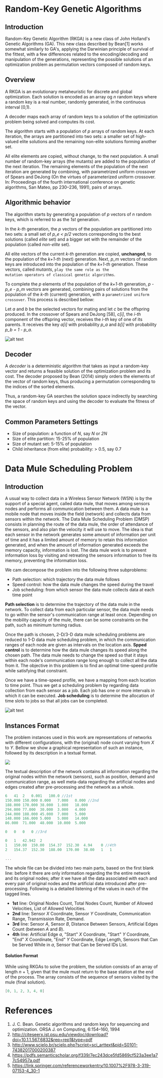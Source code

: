 # Random-Key Genetic Algorithms

## Introduction
Random-Key Genetic Algorithm (RKGA) is a new class of John Holland's Genetic Algorithms (GA). This new class described by Bean[1] works somewhat similarly to GA's, applying the Darwinian principle of survival of the fittest, with a few differences related to the encoding/decoding and manipulation of the generations, representing the possible solutions of an optimization problem as permutation vectors composed of random keys.

## Overview
A RKGA is an evolutionary metaheuristic for discrete and global optimization. Each solution is encoded as an array og *n* random keys where a random key is a real number, randomly generated, in the continuous interval [0,1).

A decoder maps each array of random keys to a solution of the optimization problem being solved and computes its cost.

The algorithm starts with a population of *p* arrays of random keys. At each iteration, the arrays are partitioned into two sets: a smaller set of high-valued elite solutions and the remaining non-elite solutions forming another set.

All elite elements are copied, without change, to the next population. A small number of random-key arrays (the mutants) are added to the population of the next iteration. The remaining elements of the population of the next iteration are generated by combining, with parametrized uniform crossover of Spears and DeJong (On the virtues of parameterized uniform crossover. In: Proceedings of the fourth international conference on genetic algorithms, San Mateo, pp 230–236, 1991), pairs of arrays.

## Algorithmic behavior
The algorithm starts by generating a population of *p* vectors of *n* random keys, which is referred to as the *1st* generation.

In the *k-th* generation, the *p* vectors of the population are partitioned into two sets: a small set of *p_e < p/2* vectors corresponding to the best solutions (called *elite* set) and a bigger set with the remainder of the population (called *non-elite* set).

All elite vectors of the current *k-th* generation are copied, **unchanged**, to the population of the *k+1-th* (next) generation. Next, *p_m* vectors of random keys are introduced into the population of the *k+1-th* generation. These vectors, called *mutants*, <code>play the same role as the mutation operators of classical genetic algorithms</code>.

To complete the *p* elements of the population of the *k+1-th* generation, *p - p_e - p_m* vectors are generated, combining pairs of solutions from the population of the *k-th* (current) generation, with a <code>parametrized uniform crossover</code>. This process is described bellow:

Let *a* and *b* be the selected vectors for mating and let *c* be the offspring produced. In the crossover of Spears and DeJong [58], *c[i]*, the *i-th* component of the offspring vector, receives the *i-th* key of one of its parents. It receives the key *a[i]* with probability *p_a* and *b[i]* with probability *p_b = 1 - p\_a*.

![alt text](https://github.com/Willian-Girao/random-key_genetic_algorithms/blob/master/algorithm_cycle.jpg)

## Decoder
A *decoder* is a deterministic algorithm that takes as input a random-key vector and returns a feasible solution of the optimization problem and its cost. The decoder proposed by Bean (2014) simply orders the elements of the vector of random keys, thus producing a permutation corresponding to the indices of the sorted elements.

Thus, a random-key GA searches the solution space indirectly by searching the space of random keys and using the decoder to evaluate the fitness of the vector.

## Common Parameters Settings

- Size of population: a function of *N*, say *N* or *2N*
- Size of elite partition: 15-25% of population
- Size of mutant set: 5-15% of population
- Child inheritance (from elite) probability: > 0.5, say 0.7

# Data Mule Scheduling Problem

## Introduction

A usual way to collect data in a Wireless Sensor Network (WSN) is by the support of a special agent, called data mule, that moves among sensors nodes and performs all communication between them. A data mule is a mobile node that moves inside the field (network) and collects data from sensors within the network. The Data Mule Scheduling Problem (DMSP) consists in planning the route of the data mule, the order of attendance of the sensors, and also plan the velocity it will use to move. The idea is that each sensor in the network generates some amount of information per unit of time and it has a limited amount of memory to retain this information generated, and when the amount of information generated exceeds the memory capacity, information is lost. The data mule work is to prevent information loss by visiting and retreating the sensors information to free its memory, preventing the information loss.

We cam decompose  the problem into the following three subproblems:
- Path selection: which trajectory the data mule follows
- Speed control: how the data mule changes the speed during the travel
- Job scheduling: from which sensor the data mule collects data at each time point

**Path selection** is to determine the trajectory of the data mule in the network. To collect data from each particular sensor, the data mule needs to go within the sensor's communication range at least once. Depending on the mobility capacity of the mule, there can be some constraints on the path, such as minimum turning radius.

Once the path is chosen, 2-D/3-D data mule scheduling problems are reduced to 1-D data mule scheduling problem, in which the communication ranges of each node are given as intervals on the location axis. **Spped control** is to determine how the data mule changes its speed along the chosen path. The data mule needs to change the speed so that it stays within each node's communication range long enough to collect all the data from it. The objective in this problem is to find an optimal time-speed profile while satisfying that constraint.

Once we have a time-speed profile, we have a mapping from each location to time point. Thus we get a scheduling problem by regarding data collection from each sensor as a job. Each job has one or more intervals in which it can be executed. **Job scheduling** is to determine the allocation of time slots to jobs so that all jobs can be completed.

![alt text](https://github.com/Willian-Girao/random-key_genetic_algorithms/blob/master/substeps_dmsp.png)

## Instances Format

The problem instances used in this work are representations of networks with different configurations, with the (original) node count varying from *X* to *Y*. Bellow we show a graphical representation of such an instance, followed by its description in a textual format.

![](C:\Users\willi\Repositories\random-key_genetic_algorithms\testGraph1.png)

The textual description of the network contains all information regarding the original nodes within the network (sensors), such as position, demand and communication range, as well meta-data regarding the artificial nodes and edges created after pre-processing and the network as a whole.

```cpp
6	41	2	0.001	100.0 //1st
150.000	150.000	0.000	7.000	0.000 //2nd
188.000	170.000	38.000	1.000	18.000
294.000	77.000	30.000	3.000	4.000
244.000	188.000	45.000	7.000	5.000
148.000	166.000	5.000	5.000	14.000
86.000	71.000	48.000	10.000	5.000

0	0	0	0 //3rd

0	1	42.942	2
1	150.00	150.00	154.37	152.30	4.94	0 //4th
2	154.37	152.30	188.00	170.00	38.00	1	1

...
```

The whole file can be divided into two main parts, based on the first blank line: before it there are only information regarding the the entire network and its original nodes; after it we have all the data associated with each and every pair of original nodes and the artificial data introduced after pre-processing. Following is a detailed listening of the values in each of the tagged lines.

- **1st** line: Original Nodes Count, Total Nodes Count, Number of Allowed Velocities, List of Allowed Velocities.
- **2nd** line: Sensor *X* Coordinate, Sensor *Y* Coordinate, Communication Range, Transmission Rate, Demand.
- **3rd** line: Sensor *A*, Sensor *B*, Distance Between Sensors, Artificial Edges Count (between *A* and *B*).
- **4th** line: Artificial Edge *a*, "Start" *X* Coordinate, "Start" *Y* Coordinate, "End" *X* Coordinate, "End" *Y* Coordinate, Edge Length, Sensors that Can be Served While in *a*, Sensor that Can be Served IDs List.

#### Solution Format

While using RKGAs to solve the problem, the solution consists of an array of length *n* + 1, given that the mule must return to the base station at the end of the process. The array consists of the sequence of sensors visited by the mule (final solution).

```cpp
[0, 1, 2, 3, 4, 0]
```


# References

1. J. C. Bean. Genetic algorithms and random keys for sequencing and optimization. ORSA J. on Computing, 6:154–160, 1994
2. http://citeseerx.ist.psu.edu/viewdoc/download?doi=10.1.1.567.6832&rep=rep1&type=pdf
3. http://www.scielo.br/scielo.php?script=sci_arttext&pid=S0101-74382017000200387
4. https://pdfs.semanticscholar.org/f339/7ec243dce5fd5869cf523a3ee1a77c54957a.pdf
5. https://link.springer.com/referenceworkentry/10.1007%2F978-3-319-07153-4_30-1
